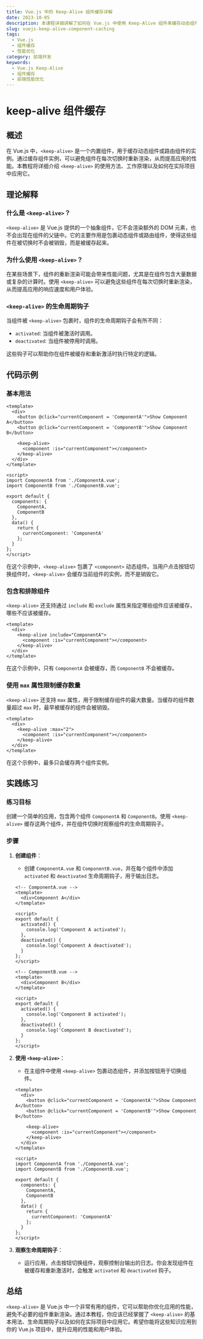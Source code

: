 ```yaml
---
title: Vue.js 中的 Keep-Alive 组件缓存详解
date: 2023-10-05
description: 本课程详细讲解了如何在 Vue.js 中使用 Keep-Alive 组件来缓存动态组件，提升应用性能。
slug: vuejs-keep-alive-component-caching
tags:
  - Vue.js
  - 组件缓存
  - 性能优化
category: 前端开发
keywords:
  - Vue.js Keep-Alive
  - 组件缓存
  - 前端性能优化
---
```


# keep-alive 组件缓存

## 概述

在 Vue.js 中，`<keep-alive>` 是一个内置组件，用于缓存动态组件或路由组件的实例。通过缓存组件实例，可以避免组件在每次切换时重新渲染，从而提高应用的性能。本教程将详细介绍 `<keep-alive>` 的使用方法、工作原理以及如何在实际项目中应用它。

## 理论解释

### 什么是 `<keep-alive>`？

`<keep-alive>` 是 Vue.js 提供的一个抽象组件，它不会渲染额外的 DOM 元素，也不会出现在组件的父链中。它的主要作用是包裹动态组件或路由组件，使得这些组件在被切换时不会被销毁，而是被缓存起来。

### 为什么使用 `<keep-alive>`？

在某些场景下，组件的重新渲染可能会带来性能问题，尤其是在组件包含大量数据或复杂的计算时。使用 `<keep-alive>` 可以避免这些组件在每次切换时重新渲染，从而提高应用的响应速度和用户体验。

### `<keep-alive>` 的生命周期钩子

当组件被 `<keep-alive>` 包裹时，组件的生命周期钩子会有所不同：

- `activated`: 当组件被激活时调用。
- `deactivated`: 当组件被停用时调用。

这些钩子可以帮助你在组件被缓存和重新激活时执行特定的逻辑。

## 代码示例

### 基本用法

```vue
<template>
  <div>
    <button @click="currentComponent = 'ComponentA'">Show Component A</button>
    <button @click="currentComponent = 'ComponentB'">Show Component B</button>

    <keep-alive>
      <component :is="currentComponent"></component>
    </keep-alive>
  </div>
</template>

<script>
import ComponentA from './ComponentA.vue';
import ComponentB from './ComponentB.vue';

export default {
  components: {
    ComponentA,
    ComponentB
  },
  data() {
    return {
      currentComponent: 'ComponentA'
    };
  }
};
</script>
```

在这个示例中，`<keep-alive>` 包裹了 `<component>` 动态组件。当用户点击按钮切换组件时，`<keep-alive>` 会缓存当前组件的实例，而不是销毁它。

### 包含和排除组件

`<keep-alive>` 还支持通过 `include` 和 `exclude` 属性来指定哪些组件应该被缓存，哪些不应该被缓存。

```vue
<template>
  <div>
    <keep-alive include="ComponentA">
      <component :is="currentComponent"></component>
    </keep-alive>
  </div>
</template>
```

在这个示例中，只有 `ComponentA` 会被缓存，而 `ComponentB` 不会被缓存。

### 使用 `max` 属性限制缓存数量

`<keep-alive>` 还支持 `max` 属性，用于限制缓存组件的最大数量。当缓存的组件数量超过 `max` 时，最早被缓存的组件会被销毁。

```vue
<template>
  <div>
    <keep-alive :max="2">
      <component :is="currentComponent"></component>
    </keep-alive>
  </div>
</template>
```

在这个示例中，最多只会缓存两个组件实例。

## 实践练习

### 练习目标

创建一个简单的应用，包含两个组件 `ComponentA` 和 `ComponentB`。使用 `<keep-alive>` 缓存这两个组件，并在组件切换时观察组件的生命周期钩子。

### 步骤

1. **创建组件**：
   - 创建 `ComponentA.vue` 和 `ComponentB.vue`，并在每个组件中添加 `activated` 和 `deactivated` 生命周期钩子，用于输出日志。

   ```vue
   <!-- ComponentA.vue -->
   <template>
     <div>Component A</div>
   </template>

   <script>
   export default {
     activated() {
       console.log('Component A activated');
     },
     deactivated() {
       console.log('Component A deactivated');
     }
   };
   </script>
   ```

   ```vue
   <!-- ComponentB.vue -->
   <template>
     <div>Component B</div>
   </template>

   <script>
   export default {
     activated() {
       console.log('Component B activated');
     },
     deactivated() {
       console.log('Component B deactivated');
     }
   };
   </script>
   ```

2. **使用 `<keep-alive>`**：
   - 在主组件中使用 `<keep-alive>` 包裹动态组件，并添加按钮用于切换组件。

   ```vue
   <template>
     <div>
       <button @click="currentComponent = 'ComponentA'">Show Component A</button>
       <button @click="currentComponent = 'ComponentB'">Show Component B</button>

       <keep-alive>
         <component :is="currentComponent"></component>
       </keep-alive>
     </div>
   </template>

   <script>
   import ComponentA from './ComponentA.vue';
   import ComponentB from './ComponentB.vue';

   export default {
     components: {
       ComponentA,
       ComponentB
     },
     data() {
       return {
         currentComponent: 'ComponentA'
       };
     }
   };
   </script>
   ```

3. **观察生命周期钩子**：
   - 运行应用，点击按钮切换组件，观察控制台输出的日志。你会发现组件在被缓存和重新激活时，会触发 `activated` 和 `deactivated` 钩子。

## 总结

`<keep-alive>` 是 Vue.js 中一个非常有用的组件，它可以帮助你优化应用的性能，避免不必要的组件重新渲染。通过本教程，你应该已经掌握了 `<keep-alive>` 的基本用法、生命周期钩子以及如何在实际项目中应用它。希望你能将这些知识应用到你的 Vue.js 项目中，提升应用的性能和用户体验。